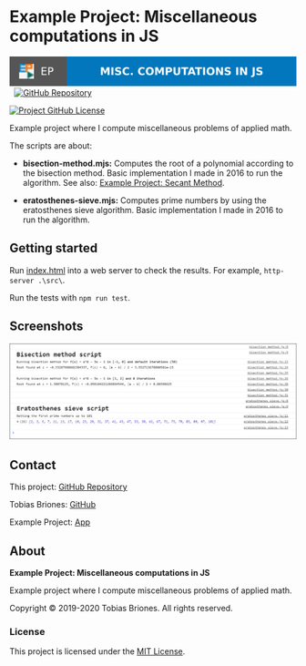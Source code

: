 # Example Project: Miscellaneous computations in JS

[![EP](https://raw.githubusercontent.com/TobiasBriones/images/main/example-projects/example.math.computation.js.misc-computations-in-js/ep-misc-computations-in-js-badge.svg)](https://tobiasbriones.github.io/example-project/ep/misc-computations-in-js)
&nbsp;
[![GitHub Repository](https://raw.githubusercontent.com/tobiasbriones/general-images/main/example-projects/badges/ep-gh-repo-badge.svg)](https://github.com/tobiasbriones/ep-misc-computations-in-js)

[![Project GitHub License](https://img.shields.io/github/license/tobiasbriones/ep-misc-computations-in-js.svg?style=flat-square)](https://github.com/tobiasbriones/ep-misc-computations-in-js/blob/main/LICENSE)

Example project where I compute miscellaneous problems of applied math.

The scripts are about:

- **bisection-method.mjs:** Computes the root of a polynomial according to the bisection method.
  Basic implementation I made in 2016 to run the algorithm. See
  also: [Example Project: Secant Method](https://github.com/tobiasbriones/ep-secant-method).

- **eratosthenes-sieve.mjs:** Computes prime numbers by using the eratosthenes sieve algorithm.
  Basic implementation I made in 2016 to run the algorithm.

## Getting started

Run [index.html](./src/index.html) into a web server to check the results. For example, `http-server .\src\`.

Run the tests with `npm run test`.

## Screenshots

![Screenshot 1](./docs/screenshot-1.png)

## Contact

This project: [GitHub Repository](https://github.com/tobiasbriones/ep-misc-computations-in-js)

Tobias Briones: [GitHub](https://github.com/tobiasbriones)

Example Project: [App](https://tobiasbriones.github.io/example-project)

## About

**Example Project: Miscellaneous computations in JS**

Example project where I compute miscellaneous problems of applied math.

Copyright © 2019-2020 Tobias Briones. All rights reserved.

### License

This project is licensed under the [MIT License](./LICENSE).
